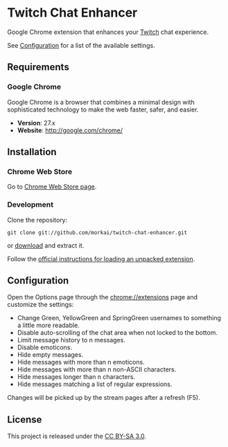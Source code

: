 # Twitch Chat Enhancer

Google Chrome extension that enhances your [Twitch](http://twitch.tv/) chat experience.

See [Configuration](#configuration) for a list of the available settings.

## Requirements

### Google Chrome

Google Chrome is a browser that combines a minimal design with sophisticated
technology to make the web faster, safer, and easier.

  * __Version__: 27.x
  * __Website__: http://google.com/chrome/

## Installation

### Chrome Web Store

Go to [Chrome Web Store page](https://chrome.google.com/webstore/detail/twitch-chat-enhancer/gnhffjchmkbfikdknajefcfggdlpjpcp).

### Development

Clone the repository:

```
git clone git://github.com/morkai/twitch-chat-enhancer.git
```

or [download](https://github.com/morkai/twitch-chat-enhancer/zipball/master)
and extract it.

Follow the [official instructions for loading an unpacked extension](https://developer.chrome.com/extensions/getstarted.html#unpacked).

## Configuration

Open the Options page through the [chrome://extensions](chrome://extensions) page
and customize the settings:

  - Change Green, YellowGreen and SpringGreen usernames to something a little
    more readable.
  - Disable auto-scrolling of the chat area when not locked to the bottom.
  - Limit message history to n messages.
  - Disable emoticons.
  - Hide empty messages.
  - Hide messages with more than n emoticons.
  - Hide messages with more than n non-ASCII characters.
  - Hide messages longer than n characters.
  - Hide messages matching a list of regular expressions.

Changes will be picked up by the stream pages after a refresh (F5).

## License

This project is released under the
[CC BY-SA 3.0](https://raw.github.com/morkai/twitch-chat-enhancer/master/license.md).
